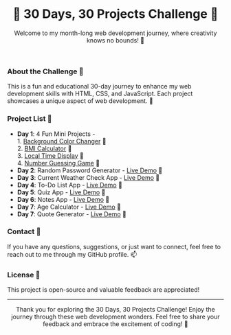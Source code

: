 <h1 align="center">🚀 30 Days, 30 Projects Challenge 🚀</h1>

<p align="center">Welcome to my month-long web development journey, where creativity knows no bounds! 🌟</p> <br>


### About the Challenge 📅

This is a fun and educational 30-day journey to enhance my web development skills with HTML, CSS, and JavaScript. Each project showcases a unique aspect of web development. 🚧

### Project List 📂

- **Day 1**: 4 Fun Mini Projects -<br> 
              1.  [Background Color Changer](https://bgcolor-changer-dashvanth.netlify.app/) 🎯<br>
              2.  [BMI Calculator](https://bmi-calculator-dashvanth.netlify.app/) 🎯<br>
              3.  [Local Time Display](https://current-local-time.netlify.app/) 🎯<br>
              4.  [Number Guessing Game](https://guess-number-dashvanth.netlify.app/) 🎯<br>
- **Day 2**: Random Password Generator - [Live Demo](https://secure-random-password-generator.netlify.app/) 🎯<br>
- **Day 3**: Current Weather Check App - [Live Demo](https://current-weather-checker.netlify.app/) 🎯<br>
- **Day 4**: To-Do List App - [Live Demo](https://todo-lists-app-custom.netlify.app/) 🎯<br>
- **Day 5**: Quiz App - [Live Demo](https://quizmastermind.netlify.app/) 🎯<br>
- **Day 6**: Notes App - [Live Demo](https://codecraftnotes.netlify.app/) 🎯<br>
- **Day 7**: Age Calculator - [Live Demo](https://age-sculptor-pro.netlify.app/) 🎯<br>
- **Day 7**: Quote Generator - [Live Demo](https://age-sculptor-pro.netlify.app/) 🎯<br>


### Contact 📧

If you have any questions, suggestions, or just want to connect, feel free to reach out to me through my GitHub profile. 📫

### License 📜

This project is open-source and valuable feedback are appreciated!

---

<p align="center">Thank you for exploring the 30 Days, 30 Projects Challenge! Enjoy the journey through these web development wonders. Feel free to share your feedback and embrace the excitement of coding! 🚀</p>
